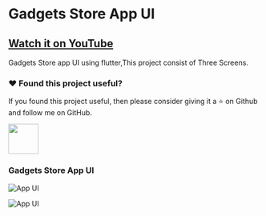 # Gadgets Store App UI

## [Watch it on YouTube](https://www.youtube.com/watch?v=QCFgrZyt86M)


Gadgets Store app UI using flutter,This project consist of Three Screens.

### :heart: Found this project useful?

If you found this project useful, then please consider giving it a :star: on Github and follow me on GitHub.

<a href="https://www.buymeacoffee.com/iamsayuj"><img src="https://cdn.buymeacoffee.com/buttons/v2/default-yellow.png" height="60"></a>

### Gadgets Store App UI

![App UI](/gadgetsallscr.png)

![App UI](/gadgetsthumb.png)

